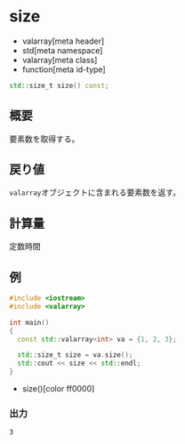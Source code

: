 # size
* valarray[meta header]
* std[meta namespace]
* valarray[meta class]
* function[meta id-type]

```cpp
std::size_t size() const;
```

## 概要
要素数を取得する。


## 戻り値
`valarray`オブジェクトに含まれる要素数を返す。


## 計算量
定数時間


## 例
```cpp example
#include <iostream>
#include <valarray>

int main()
{
  const std::valarray<int> va = {1, 2, 3};

  std::size_t size = va.size();
  std::cout << size << std::endl;
}
```
* size()[color ff0000]

### 出力
```
3
```
